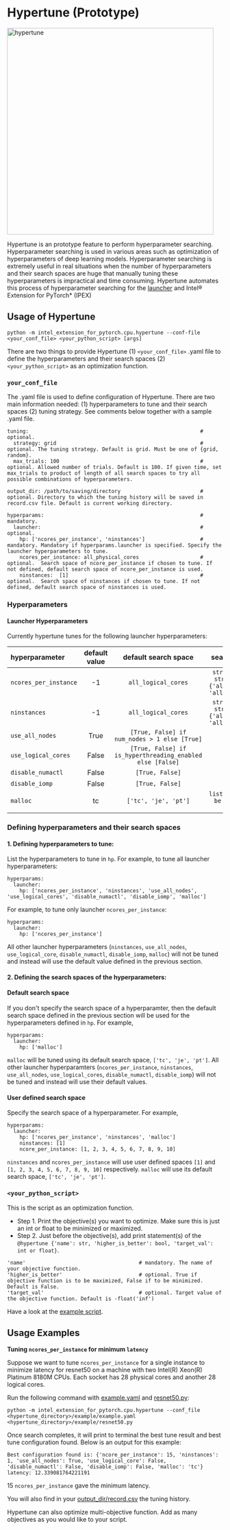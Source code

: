 # Hypertune (Prototype)
<img width="482" alt="hypertune" src="https://github.com/intel-innersource/frameworks.ai.pytorch.ipex-cpu/assets/93151422/7a65b2c1-c341-48f3-9d18-a136d684b3e0">

Hypertune is an prototype feature to perform hyperparameter searching. Hyperparameter searching is used in various areas such as optimization of hyperparameters of deep learning models. Hyperparameter searching is extremely useful in real situations when the number of hyperparameters and their search spaces are huge that manually tuning these hyperparameters is impractical and time consuming. Hypertune automates this process of hyperparameter searching for the [launcher](https://github.com/intel/intel-extension-for-pytorch/blob/master/docs/tutorials/performance_tuning/launch_script.md) and Intel® Extension for PyTorch\* (IPEX)

## Usage of Hypertune
```
python -m intel_extension_for_pytorch.cpu.hypertune --conf-file <your_conf_file> <your_python_script> [args]
```

There are two things to provide Hypertune (1) `<your_conf_file>` .yaml file to define the hyperparameters and their search spaces (2) `<your_python_script>` as an optimization function.

### `your_conf_file`
The .yaml file is used to define configuration of Hypertune. There are two main information needed: (1) hyperparameters to tune and their search spaces (2) tuning strategy. See comments below together with a sample .yaml file.

```
tuning:                                                        # optional.
  strategy: grid                                               # optional. The tuning strategy. Default is grid. Must be one of {grid, random}.
  max_trials: 100                                              # optional. Allowed number of trials. Default is 100. If given time, set max_trials to product of length of all search spaces to try all possible combinations of hyperparameters.

output_dir: /path/to/saving/directory                          # optional. Directory to which the tuning history will be saved in record.csv file. Default is current working directory.

hyperparams:                                                   # mandatory.
  launcher:                                                    # optional.
    hp: ['ncores_per_instance', 'ninstances']                  # mandatory. Mandatory if hyperparams.launcher is specified. Specify the launcher hyperparameters to tune.
    ncores_per_instance: all_physical_cores                    # optional.  Search space of ncore_per_instance if chosen to tune. If not defined, default search space of ncore_per_instance is used.
    ninstances:  [1]                                           # optional.  Search space of ninstances if chosen to tune. If not defined, default search space of ninstances is used.
```

### Hyperparameters
#### Launcher Hyperparameters
Currently hypertune tunes for the following launcher hyperparameters:

| hyperparameter | default value | default search space | search space format |
| :-- | :--: | :--: | :--: |
| ```ncores_per_instance``` | -1 | `all_logical_cores` | `str or list of int. str must be one of {'all_logical_cores', 'all_physical_cores'}` |
| ```ninstances``` | -1 | `all_logical_cores` | `str or list of int. str must be one of {'all_logical_cores', 'all_physical_cores'}` |
| ```use_all_nodes``` | True | `[True, False] if num_nodes > 1 else [True]` | `list of bool` |
| ```use_logical_cores``` | False | `[True, False] if is_hyperthreading_enabled else [False]` | `list of bool` |
| ```disable_numactl``` | False | `[True, False]` | `list of bool` |
| ```disable_iomp``` | False | `[True, False]` | `list of bool` |
| ```malloc``` | tc | `['tc', 'je', 'pt']` | `list of str. str must be in {'tc', 'je', 'pt'}` |

### Defining hyperparameters and their search spaces
#### 1. Defining hyperparameters to tune:

List the hyperparameters to tune in `hp`. For example, to tune all launcher hyperparameters:
```
hyperparams:
  launcher:
    hp: ['ncores_per_instance', 'ninstances', 'use_all_nodes', 'use_logical_cores', 'disable_numactl', 'disable_iomp', 'malloc']
```

For example, to tune only launcher `ncores_per_instance`:
```
hyperparams:
  launcher:
    hp: ['ncores_per_instance']
```
All other launcher hyperparameters (`ninstances`, `use_all_nodes`, `use_logical_core`, `disable_numactl`, `disable_iomp`, `malloc`) will not be tuned and instead will use the default value defined in the previous section.

#### 2. Defining the search spaces of the hyperparameters:

#### Default search space

If you don't specify the search space of a hyperparamter, then the default search space defined in the previous section will be used for the hyperparameters defined in `hp`. For example,
```
hyperparams:
  launcher:
    hp: ['malloc']
```
`malloc` will be tuned using its default search space, `['tc', 'je', 'pt']`. All other launcher hyperparamters (`ncores_per_instance`, `ninstances`, `use_all_nodes`, `use_logical_cores`, `disable_numactl`, `disable_iomp`) will not be tuned and instead will use their default values.

#### User defined search space

Specify the search space of a hyperparameter. For example,
```
hyperparams:
  launcher:
    hp: ['ncores_per_instance', 'ninstances', 'malloc']
    ninstances: [1]
    ncore_per_instance: [1, 2, 3, 4, 5, 6, 7, 8, 9, 10]
```
`ninstances` and `ncores_per_instance` will use user defined spaces `[1]` and `[1, 2, 3, 4, 5, 6, 7, 8, 9, 10]` respectively. `malloc` will use its default search space, `['tc', 'je', 'pt']`.

### `<your_python_script>`
This is the script as an optimization function.
- Step 1. Print the objective(s) you want to optimize. Make sure this is just an int or float to be minimized or maximized.
- Step 2. Just before the objective(s), add print statement(s) of the `@hypertune {'name': str, 'higher_is_better': bool, 'target_val': int or float}`.
```
'name'                                     # mandatory. The name of your objective function.
'higher_is_better'                         # optional. True if objective function is to be maximized, False if to be minimized. Default is False.
'target_val'                               # optional. Target value of the objective function. Default is -float('inf')
```

Have a look at the [example script](./example/resnet50.py).

## Usage Examples

**Tuning `ncores_per_instance` for minimum `latency`**

Suppose we want to tune `ncores_per_instance` for a single instance to minimize latency for resnet50 on a machine with two Intel(R) Xeon(R) Platinum 8180M CPUs. Each socket has 28 physical cores and another 28 logical cores.

Run the following command with [example.yaml](./example/example.yaml) and [resnet50.py](./example/resnet50.py):
```
python -m intel_extension_for_pytorch.cpu.hypertune --conf_file <hypertune_directory>/example/example.yaml <hypertune_directory>/example/resnet50.py
```

Once search completes, it will print to terminal the best tune result and best tune configuration found. Below is an output for this example:
```
Best configuration found is: {'ncore_per_instance': 15, 'ninstances': 1, 'use_all_nodes': True, 'use_logical_core': False, 'disable_numactl': False, 'disable_iomp': False, 'malloc': 'tc'}
latency: 12.339081764221191
```
15 `ncores_per_instance` gave the minimum latency.

You will also find in your [output_dir/record.csv](./example/record.csv) the tuning history.

Hypertune can also optimize multi-objective function. Add as many objectives as you would like to your script.

